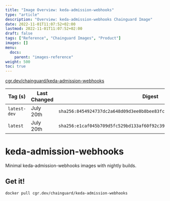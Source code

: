 ```yaml
---
title: "Image Overview: keda-admission-webhooks"
type: "article"
description: "Overview: keda-admission-webhooks Chainguard Image"
date: 2022-11-01T11:07:52+02:00
lastmod: 2022-11-01T11:07:52+02:00
draft: false
tags: ["Reference", "Chainguard Images", "Product"]
images: []
menu:
  docs:
    parent: "images-reference"
weight: 500
toc: true
---
```


[cgr.dev/chainguard/keda-admission-webhooks](https://github.com/chainguard-images/images/tree/main/images/keda-admission-webhooks)

| Tag (s)       | Last Changed | Digest                                                                    |
|---------------|--------------|---------------------------------------------------------------------------|
|  `latest-dev` | July 20th    | `sha256:8454924737dc2a648d09d3ee0b8bee83fc29ca300082dbe3fa2d7072419aeebc` |
|  `latest`     | July 20th    | `sha256:e1caf045b709d5fc529bd133af60f92c39fb5271d052d3d5c7ac826f39da5f1e` |

# keda-admission-webhooks

Minimal keda-admission-webhooks images with nightly builds.

## Get it!

```shell
docker pull cgr.dev/chainguard/keda-admission-webhooks
```
